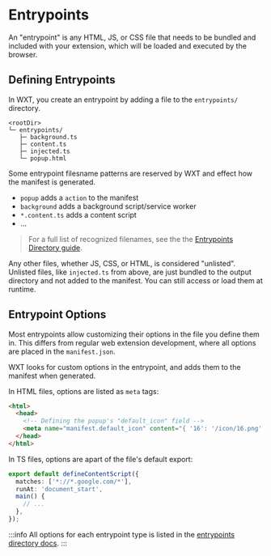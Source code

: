 # Entrypoints

An "entrypoint" is any HTML, JS, or CSS file that needs to be bundled and included with your extension, which will be loaded and executed by the browser.

## Defining Entrypoints

In WXT, you create an entrypoint by adding a file to the `entrypoints/` directory.

```
<rootDir>
└─ entrypoints/
   ├─ background.ts
   ├─ content.ts
   ├─ injected.ts
   └─ popup.html
```

Some entrypoint filesname patterns are reserved by WXT and effect how the manifest is generated.

- `popup` adds a `action` to the manifest
- `background` adds a background script/service worker
- `*.content.ts` adds a content script
- ...

> For a full list of recognized filenames, see the the [Entrypoints Directory guide](/guide/directory-structure/entrypoints).

Any other files, whether JS, CSS, or HTML, is considered "unlisted". Unlisted files, like `injected.ts` from above, are just bundled to the output directory and not added to the manifest. You can still access or load them at runtime.

## Entrypoint Options

Most entrypoints allow customizing their options in the file you define them in. This differs from regular web extension development, where all options are placed in the `manifest.json`.

WXT looks for custom options in the entrypoint, and adds them to the manifest when generated.

In HTML files, options are listed as `meta` tags:

```html
<html>
  <head>
    <!-- Defining the popup's "default_icon" field -->
    <meta name="manifest.default_icon" content="{ '16': '/icon/16.png' }" />
  </head>
</html>
```

In TS files, options are apart of the file's default export:

```ts
export default defineContentScript({
  matches: ['*://*.google.com/*'],
  runAt: 'document_start',
  main() {
    // ...
  },
});
```

:::info
All options for each entrypoint type is listed in the [entrypoints directory docs](/guide/project-structure/entrypoints).
:::
